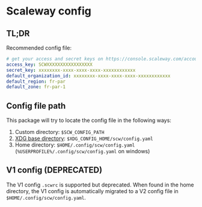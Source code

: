 # Scaleway config

## TL;DR

Recommended config file:

```yaml
# get your access and secret keys on https://console.scaleway.com/account/credentials
access_key: SCWXXXXXXXXXXXXXXXXX
secret_key: xxxxxxxx-xxxx-xxxx-xxxx-xxxxxxxxxxxx
default_organization_id: xxxxxxxx-xxxx-xxxx-xxxx-xxxxxxxxxxxx
default_region: fr-par
default_zone: fr-par-1
```

## Config file path

This package will try to locate the config file in the following ways:

1. Custom directory: `$SCW_CONFIG_PATH`
2. [XDG base directory](https://specifications.freedesktop.org/basedir-spec/basedir-spec-latest.html): `$XDG_CONFIG_HOME/scw/config.yaml`
3. Home directory: `$HOME/.config/scw/config.yaml` (`%USERPROFILE%/.config/scw/config.yaml` on windows)

## V1 config (DEPRECATED)

The V1 config `.scwrc` is supported but deprecated.
When found in the home directory, the V1 config is automatically migrated to a V2 config file in `$HOME/.config/scw/config.yaml`.
